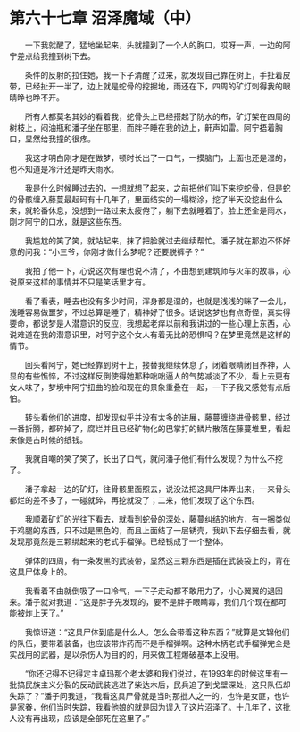 # 第六十七章 沼泽魔域（中）


　　一下我就醒了，猛地坐起来，头就撞到了一个人的胸口，哎呀一声，一边的阿宁差点给我撞到树下去。

　　条件的反射的拉住她，我一下子清醒了过来，就发现自己靠在树上，手扯着皮带，已经扯开一半了，边上就是蛇骨的挖掘地，雨还在下，四周的矿灯刺得我的眼睛睁也睁不开。

　　所有人都莫名其妙的看着我，蛇骨头上已经搭起了防水的布，矿灯架在四周的树枝上，闷油瓶和潘子坐在那里，而胖子睡在我的边上，鼾声如雷。阿宁捂着胸口，显然给我撞的很疼。

　　我这才明白刚才是在做梦，顿时长出了一口气，一摸脑门，上面也还是湿的，也不知道是冷汗还是昨天雨水。

　　我是什么时候睡过去的，一想就想了起来，之前把他们叫下来挖蛇骨，但是蛇的骨骸缠入藤蔓最起码有十几年了，里面结实的一塌糊涂，挖了半天没挖出什么来，就轮番休息，没想到一路过来太疲倦了，躺下去就睡着了。脸上还全是雨水，刚才阿宁的口水，就是这些东西。

　　我尴尬的笑了笑，就站起来，抹了把脸就过去继续帮忙。潘子就在那边不怀好意的问我：“小三爷，你刚才做什么梦呢？还要脱裤子？”

　　我拍了他一下，心说这次有理也说不清了，不由想到建筑师与火车的故事，心说原来这样的事情并不只是笑话里才有。

　　看了看表，睡去也没有多少时间，浑身都是湿的，也就是浅浅的眯了一会儿，浅睡容易做噩梦，不过总算是睡了，精神好了很多。话说这梦也有点奇怪，真实得要命，都说梦是人潜意识的反应，我想起老痒以前和我讲过的一些心理上东西，心说难道在我的潜意识里，对阿宁这个女人有着无比的恐惧吗？在梦里竟然是这样的情节。

　　回头看阿宁，她已经靠到树干上，接替我继续休息了，闭着眼睛闭目养神，人显的有些憔悴，不过这样反倒使得她那种咄咄逼人的气势减淡了不少，看上去更有女人味了，梦境中阿宁扭曲的脸和现在的景象重叠在一起，一下子我又感觉有点后怕。

　　转头看他们的进度，却发现似乎并没有太多的进展，藤蔓缠绕进骨骸里，经过一番折腾，都碎掉了，腐烂并且已经矿物化的巴掌打的鳞片散落在藤蔓堆里，看起来像是古时候的纸钱。

　　我就自嘲的笑了笑了，长出了口气，就问潘子他们有什么发现？为什么不挖了。

　　潘子拿起一边的矿灯，往骨骸里面照去，说没法把这具尸体弄出来，一来骨头都烂的差不多了，一碰就碎，再挖就没了；二来，他们发现了这个东西。

　　我顺着矿灯的光往下看去，就看到蛇骨的深处，藤蔓纠结的地方，有一捆类似于鸡腿的东西，只不过是黑色的，而且上面结了一层锈壳，我趴下去仔细去看，就发现那竟然是三颗绑起来的老式手榴弹。已经锈成了一个整体。

　　弹体的四周，有一条发黑的武装带，显然这三颗东西是插在武装袋上的，背在这具尸体身上的。

　　我看着不由就倒吸了一口冷气，一下子走动都不敢用力了，小心翼翼的退回来。潘子就对我道：“这是胖子先发现的，要不是胖子眼睛毒，我们几个现在都可能被炸上天了。”

　　我惊讶道：“这具尸体到底是什么人，怎么会带着这种东西？”就算是文锦他们的队伍，要带着装备，也应该带炸药而不是手榴弹啊。这种木柄老式手榴弹完全是实战用的武器，是以杀伤人为目的的，用来做工程爆破基本上没用。

　　“你还记得不记得定主卓玛那个老太婆和我们说过，在1993年的时候这里有一批搞民族主义分裂的反动武装逃进了柴达木后，民兵追了到戈壁深处，这只队伍却失踪了？”潘子问我道，“我看这具尸骨就是当时那批人之一的，也许是女匪，也许是家眷，他们当时失踪，我看他娘的就是因为误入了这片沼泽了。十几年了，这批人没有再出现，应该是全部死在这里了。”

